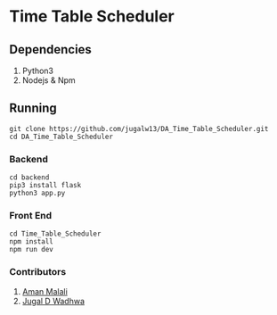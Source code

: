 # Time Table Scheduler

## Dependencies

1. Python3
2. Nodejs & Npm 

## Running 

```
git clone https://github.com/jugalw13/DA_Time_Table_Scheduler.git
cd DA_Time_Table_Scheduler
```

### Backend

```
cd backend
pip3 install flask
python3 app.py
```

### Front End 

```
cd Time_Table_Scheduler
npm install
npm run dev
```

### Contributors

1. [Aman Malali](https://github.com/amanmalali)
2. [Jugal D Wadhwa](https://github.com/jugalw13)
